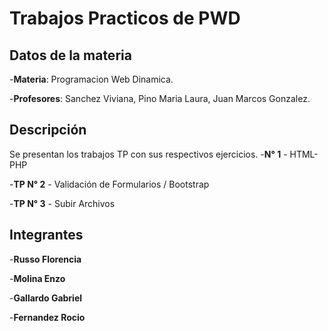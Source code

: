 # Trabajos Practicos de PWD

## Datos de la materia
-**Materia**: Programacion Web Dinamica.

-**Profesores**: Sanchez Viviana, Pino Maria Laura, Juan Marcos Gonzalez.


## Descripción
Se presentan los trabajos TP con sus respectivos ejercicios.
-**N° 1** - HTML-PHP

-**TP N° 2** - Validación de Formularios / Bootstrap

-**TP N° 3** - Subir Archivos

## Integrantes
-**Russo Florencia** 

-**Molina Enzo**

-**Gallardo Gabriel**

-**Fernandez Rocio**


